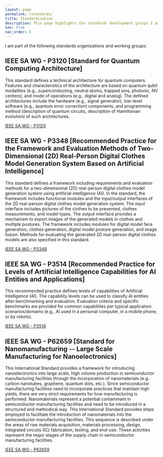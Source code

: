 ```yaml
---
layout: page
permalink: /standards/
title: Standardization
description: This page highlights the standards development groups I am a part of, showcasing the collaborative efforts involved in creating and refining industry standards.
nav: true
nav_order: 6
---
```


I am part of the following standards organizations and working groups:

## IEEE SA WG - P3120 [Standard for Quantum Computing Architecture]

This standard defines a technical architecture for quantum computers. Features and characteristics of the architecture are based on quantum qubit modalities (e.g., superconducting, neutral atoms, trapped ions, photonic, NV centers), and mode of operations (e.g., digital and analog). The defined architectures include the hardware (e.g., signal generator), low-level software (e.g., quantum error correction) components, and programming method (description of quantum circuits, description of Hamiltonian evolution) of such architectures.

[IEEE SA WG - P3120](https://standards.ieee.org/ieee/3120/11359/)

## IEEE SA WG - P3348 [Recommended Practice for the Framework and Evaluation Methods of Two-Dimensional (2D) Real-Person Digital Clothes Model Generation System Based on Artificial Intelligence]

This standard defines a framework including requirements and evaluation methods for a two-dimensional (2D) real-person digital clothes model generation system using artificial intelligence (AI). In the standard, the framework includes functional modules and the input/output interfaces of the 2D real-person digital clothes model generation system. The input interface includes pictures of the clothes to be presented, clothes measurements, and model types. The output interface provides a mechanism to export images of the generated models in clothes and multiple postures. The framework includes modules for digital model face generation, clothes generation, digital model posture generation, and image fusion. Methods for evaluating the generated 2D real-person digital clothes models are also specified in this standard.

[IEEE SA WG - P3348](https://standards.ieee.org/ieee/3348/11180/)

## IEEE SA WG - P3514 [Recommended Practice for Levels of Artificial Intelligence Capabilities for AI Entities and Applications]

This recommended practice defines levels of capabilities of Artificial Intelligence (AI). The capability levels can be used to classify AI entities after benchmarking and evaluation. Evaluation criteria and specific benchmarks are provided for common capabilities per typical application scenarios/domains (e.g., AI used in a personal computer, in a mobile phone, or by robots).

[IEEE SA WG - P3514](https://standards.ieee.org/ieee/3514/11739/)

## IEEE SA WG - P62659 [Standard for Nanomanufacturing -- Large Scale Manufacturing for Nanoelectronics]

This International Standard provides a framework for introducing nanoelectronics into large scale, high volume production in semiconductor manufacturing facilities through the incorporation of nanomaterials (e.g. carbon nanotubes, graphene, quantum dots, etc.). Since semiconductor manufacturing facilities need to incorporate practices that maintain high yields, there are very strict requirements for how manufacturing is performed. Nanomaterials represent a potential contaminant in semiconductor manufacturing facilities and need to be introduced in a structured and methodical way. This International Standard provides steps employed to facilitate the introduction of nanomaterials into the semiconductor manufacturing facilities. This sequence is described under the areas of raw materials acquisition, materials processing, design, integrated circuits (IC) fabrication, testing, and end-use. These activities represent the major stages of the supply chain in semiconductor manufacturing facilities.

[IEEE SA WG - P62659](https://standards.ieee.org/ieee/62659/11082/)
